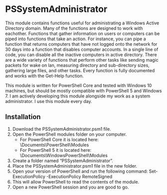 # PSSystemAdministrator
This module contains functions useful for administrating a Windows Active Directory domain. Many of the functions are designed to work with eachother. Functions that gather information on users or computers can be piped into functions that take an action. For instance, you can pipe a function that returns computers that have not logged onto the network for 30 days into a function that disables computer accounts. In a single line of code, you can disable all the inactive computers in active directory. There are a wide variety of functions that perform other tasks like sending magic packets for wake on lan, measuring directory and sub-directory sizes, gathering large files, and other tasks. Every function is fully documented and works with the Get-Help function. 

This module is written for PowerShell Core and tested with Windows 10 machines, but should be mostly compatible with PowerShell 5 and Windows 7. I am actively developing this module alongside my work as a system administrator. I use this module every day.

## Installation
<ol>
  <li>Download the PSSystemAdministrator.psm1 file.</li>
  <li>Open the PowerShell modules folder on your computer.</br>
  <ul>
    <li>For PowerShell Core it is located here: \Documents\PowerShell\Modules</li>
    <li>For PowerShell 5 it is located here: \Documents\WindowsPowerShell\Modules</li>
  </ul>
  </li>
  <li>Create a folder named “PSSystemAdministrator”.</li>
  <li>Place the PSSystemAdministrator.psm1 file in the new folder.</li>
  <li>Open your version of PowerShell and run the following command: Set-ExecutionPolicy -ExecutionPolicy RemoteSigned</li>
  <li>This will allow PowerShell to read the contents of the module.</li>
  <li>Open a new PowerShell session and you are good to go.</li>
</ol>
